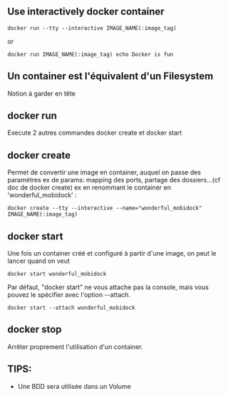 Use interactively docker container 
----------------------------------

```
docker run --tty --interactive IMAGE_NAME(:image_tag)
```

or 

```
docker run IMAGE_NAME(:image_tag) echo Docker is fun
```

Un container est l'équivalent d'un Filesystem
---------------------------------------------
Notion à garder en tête

docker run
----------
Execute 2 autres commandes docker create et docker start

docker create
-------------
Permet de convertir une image en container, auquel on passe des paramètres
ex de params:
mapping des ports, partage des dossiers...(cf doc de docker create)
ex en renommant le container en 'wonderful_mobidock' :
```
docker create --tty --interactive --name="wonderful_mobidock" IMAGE_NAME(:image_tag)
```

docker start
------------
Une fois un container créé et configuré à partir d'une image, on peut le lancer quand on veut
```
docker start wonderful_mobidock
```
Par défaut, "docker start" ne vous attache pas la console, mais vous pouvez le spécifier avec l'option --attach.
```
docker start --attach wonderful_mobidock
```
docker stop
-----------
Arrêter proprement l'utilisation d'un container.

TIPS:
-----
 - Une BDD sera utilisée dans un Volume


